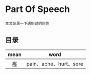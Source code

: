 # Part Of Speech

<small>本文记录一下遇到过的词性</small>

## 目录

|mean|word|
|:-------:|:-------:|
|[疼](English/word/various?id=疼-pain、ache、hurt、sore)|pain、ache、hurt、sore|
